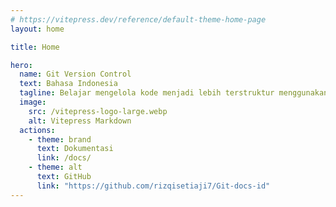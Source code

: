 ```yaml
---
# https://vitepress.dev/reference/default-theme-home-page
layout: home

title: Home

hero:
  name: Git Version Control
  text: Bahasa Indonesia
  tagline: Belajar mengelola kode menjadi lebih terstruktur menggunakan Git
  image:
    src: /vitepress-logo-large.webp
    alt: Vitepress Markdown
  actions:
    - theme: brand
      text: Dokumentasi
      link: /docs/
    - theme: alt
      text: GitHub
      link: "https://github.com/rizqisetiaji7/Git-docs-id"
---
```


<script type="module">
  import '/main.css'
</script>